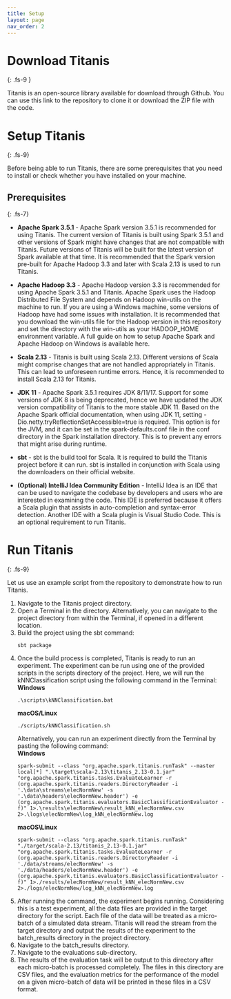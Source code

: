```yaml
---
title: Setup
layout: page
nav_order: 2
---
```


# Download Titanis
{: .fs-9 }

Titanis is an open-source library available for download through Github. You can use this link to the repository to clone it or download the ZIP file with the code.

# Setup Titanis
{: .fs-9}

Before being able to run Titanis, there are some prerequisites that you need to install or check whether you have installed on your machine.

## Prerequisites
{: .fs-7}

- **Apache Spark 3.5.1** - Apache Spark version 3.5.1 is recommended for using Titanis. The current version of Titanis is built using Spark 3.5.1 and other versions of Spark might have changes that are not compatible with Titanis. Future versions of Titanis will be built for the latest version of Spark available at that time. It is recommended that the Spark version pre-built for Apache Hadoop 3.3 and later with Scala 2.13 is used to run Titanis.

- **Apache Hadoop 3.3** - Apache Hadoop version 3.3 is recommended for using Apache Spark 3.5.1 and Titanis. Apache Spark uses the Hadoop Distributed File System and depends on Hadoop win-utils on the machine to run. If you are using a Windows machine, some versions of Hadoop have had some issues with installation. It is recommended that you download the win-utils file for the Hadoop version in this repository and set the directory with the win-utils as your HADOOP_HOME environment variable. A full guide on how to setup Apache Spark and Apache Hadoop on Windows is available here.

- **Scala 2.13** - Titanis is built using Scala 2.13. Different versions of Scala might comprise changes that are not handled appropriately in Titanis. This can lead to unforeseen runtime errors. Hence, it is recommended to install Scala 2.13 for Titanis.

- **JDK 11** - Apache Spark 3.5.1 requires JDK 8/11/17. Support for some versions of JDK 8 is being deprecated, hence we have updated the JDK version compatibility of Titanis to the more stable JDK 11. Based on the Apache Spark official documentation, when using JDK 11, setting -Dio.netty.tryReflectionSetAccessible=true is required. This option is for the JVM, and it can be set in the spark-defaults.conf file in the conf directory in the Spark installation directory. This is to prevent any errors that might arise during runtime.

- **sbt** - sbt is the build tool for Scala. It is required to build the Titanis project before it can run. sbt is installed in conjunction with Scala using the downloaders on their official website.

- **(Optional) IntelliJ Idea Community Edition** - IntelliJ Idea is an IDE that can be used to navigate the codebase by developers and users who are interested in examining the code. This IDE is preferred because it offers a Scala plugin that assists in auto-completion and syntax-error detection. Another IDE with a Scala plugin is Visual Studio Code. This is an optional requirement to run Titanis.

# Run Titanis
{: .fs-9}

Let us use an example script from the repository to demonstrate how to run Titanis.

1. Navigate to the Titanis project directory.
2. Open a Terminal in the directory. Alternatively, you can navigate to the project directory from within the Terminal, if opened in a different location.
3. Build the project using the sbt command:  
    ```shell
    sbt package
    ```
4. Once the build process is completed, Titanis is ready to run an experiment. The experiment can be run using one of the provided scripts in the scripts directory of the project. Here, we will run the kNNClassification script using the following command in the Terminal:  
**Windows**  
    ```shell
    .\scripts\kNNClassification.bat
    ```  
    **macOS/Linux**  
    ```shell
    ./scripts/kNNClassification.sh
    ```  
    Alternatively, you can run an experiment directly from the Terminal by pasting the following command:  
    **Windows**  
    ```shell
    spark-submit --class "org.apache.spark.titanis.runTask" --master local[*] ".\target\scala-2.13\titanis_2.13-0.1.jar" "org.apache.spark.titanis.tasks.EvaluateLearner -r (org.apache.spark.titanis.readers.DirectoryReader -i '.\data\streams\elecNormNew' -s '.\data\headers\elecNormNew.header') -e (org.apache.spark.titanis.evaluators.BasicClassificationEvaluator -f)" 1>.\results\elecNormNew\result_kNN_elecNormNew.csv 2>.\logs\elecNormNew\log_kNN_elecNormNew.log
    ```  
    **macOS\Linux**  
    ```shell
    spark-submit --class "org.apache.spark.titanis.runTask" "./target/scala-2.13/titanis_2.13-0.1.jar" "org.apache.spark.titanis.tasks.EvaluateLearner -r (org.apache.spark.titanis.readers.DirectoryReader -i './data/streams/elecNormNew' -s './data/headers/elecNormNew.header') -e (org.apache.spark.titanis.evaluators.BasicClassificationEvaluator -f)" 1>./results/elecNormNew/result_kNN_elecNormNew.csv 2>./logs/elecNormNew/log_kNN_elecNormNew.log
    ```
5. After running the command, the experiment begins running. Considering this is a test experiment, all the data files are provided in the target directory for the script. Each file of the data will be treated as a micro-batch of a simulated data stream. Titanis will read the stream from the target directory and output the results of the experiment to the batch_results directory in the project directory.
6. Navigate to the batch_results directory.
7. Navigate to the evaluations sub-directory.
8. The results of the evaluation task will be output to this directory after each micro-batch is processed completely. The files in this directory are CSV files, and the evaluation metrics for the performance of the model on a given micro-batch of data will be printed in these files in a CSV format.